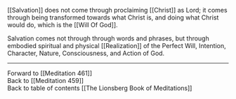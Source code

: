 [[Salvation]] does not come through proclaiming [[Christ]] as Lord; it comes through being transformed towards what Christ is, and doing what Christ would do, which is the [[Will Of God]]. 

Salvation comes not through through words and phrases, but through embodied spiritual and physical [[Realization]] of the Perfect Will, Intention, Character, Nature, Consciousness, and Action of God.  

___

Forward to [[Meditation 461]]  
Back to [[Meditation 459]]  
Back to table of contents [[The Lionsberg Book of Meditations]]  
